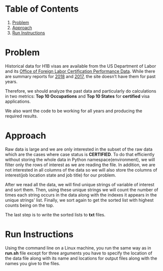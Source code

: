 # Table of Contents
1. [Problem](README.md#problem)
2. [Approach](README.md#approach)
3. [Run Instructions](README.md#run-instructions)

# Problem

Historical data for H1B visas are  available from the US Department of Labor and its [Office of Foreign Labor Certification Performance Data](https://www.foreignlaborcert.doleta.gov/performancedata.cfm#dis). While there are summary reports for [2018](https://www.foreignlaborcert.doleta.gov/pdf/PerformanceData/2018/H-1B_Selected_Statistics_FY2018_Q4.pdf) and [2017](https://www.foreignlaborcert.doleta.gov/pdf/PerformanceData/2017/H-1B_Selected_Statistics_FY2017.pdf), the site doesn’t have them for past years. 

Therefore, we should analyze the past data and particularly do calculations in two metrics: **Top 10 Occupations** and **Top 10 States** for **certified** visa applications.

We also want the code to be working for all years and producing the required results.

# Approach

Raw data is large and we are only interested in the subset of the raw data which are the cases where case status is **CERTIFIED**. To do that efficiently without storing the whole data in Python namespace(environment), we will filter only the rows of interest as we are reading the file. In addition, we are not interested in all columns of the data so we will also store the columns of interest(job location state and job title) for our problem.

After we read all the data, we will find unique strings of variable of interest and sort them. Then, using these unique strings we will count the number of times each string occurs in the data along with the indexes it appears in the unique strings' list. Finally, we sort again to get the sorted list with highest counts being on the top.

The last step is to write the sorted lists to **txt** files. 

# Run Instructions
Using the command line on a Linux machine, you run the same way as in **run.sh** file except for three arguments you have to specify the location of the data file along with its name and locations for output files along with the names you give to the files.
